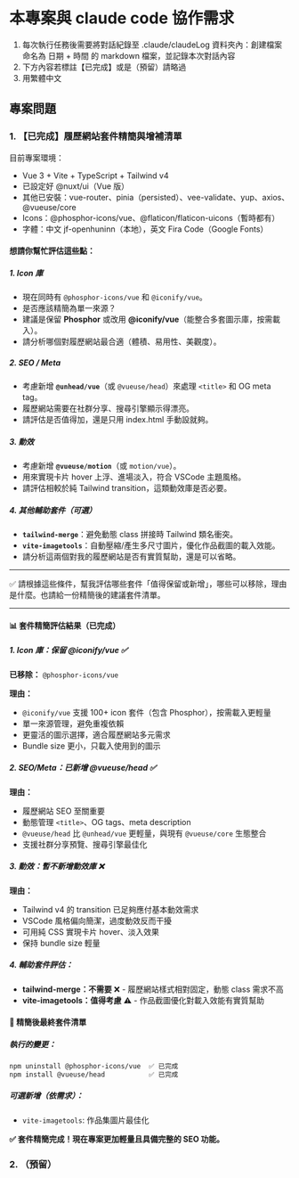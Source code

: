 # 本專案與 claude code 協作需求

1. 每次執行任務後需要將對話紀錄至 .claude/claudeLog 資料夾內：創建檔案命名為 日期 + 時間 的 markdown 檔案，並記錄本次對話內容
2. 下方內容若標註【已完成】或是（預留）請略過
3. 用繁體中文

## 專案問題

### 1. 【已完成】履歷網站套件精簡與增補清單

目前專案環境：

- Vue 3 + Vite + TypeScript + Tailwind v4
- 已設定好 @nuxt/ui（Vue 版）
- 其他已安裝：vue-router、pinia（persisted）、vee-validate、yup、axios、@vueuse/core
- Icons：@phosphor-icons/vue、@flaticon/flaticon-uicons（暫時都有）
- 字體：中文 jf-openhuninn（本地），英文 Fira Code（Google Fonts）

#### 想請你幫忙評估這些點：

##### 1. Icon 庫

- 現在同時有 `@phosphor-icons/vue` 和 `@iconify/vue`。
- 是否應該精簡為單一來源？
- 建議是保留 **Phosphor** 或改用 **@iconify/vue**（能整合多套圖示庫，按需載入）。
- 請分析哪個對履歷網站最合適（體積、易用性、美觀度）。

##### 2. SEO / Meta

- 考慮新增 **`@unhead/vue`**（或 `@vueuse/head`）來處理 `<title>` 和 OG meta tag。
- 履歷網站需要在社群分享、搜尋引擎顯示得漂亮。
- 請評估是否值得加，還是只用 index.html 手動設就夠。

##### 3. 動效

- 考慮新增 **`@vueuse/motion`**（或 `motion/vue`）。
- 用來實現卡片 hover 上浮、進場淡入，符合 VSCode 主題風格。
- 請評估相較於純 Tailwind transition，這類動效庫是否必要。

##### 4. 其他輔助套件（可選）

- **`tailwind-merge`**：避免動態 class 拼接時 Tailwind 類名衝突。
- **`vite-imagetools`**：自動壓縮/產生多尺寸圖片，優化作品截圖的載入效能。
- 請分析這兩個對我的履歷網站是否有實質幫助，還是可以省略。

---

✅ 請根據這些條件，幫我評估哪些套件「值得保留或新增」，哪些可以移除，理由是什麼。也請給一份精簡後的建議套件清單。

---

#### 📊 套件精簡評估結果（已完成）

##### 1. Icon 庫：**保留 @iconify/vue** ✅

**已移除：** `@phosphor-icons/vue`

**理由：**

- `@iconify/vue` 支援 100+ icon 套件（包含 Phosphor），按需載入更輕量
- 單一來源管理，避免重複依賴
- 更靈活的圖示選擇，適合履歷網站多元需求
- Bundle size 更小，只載入使用到的圖示

##### 2. SEO/Meta：**已新增 @vueuse/head** ✅

**理由：**

- 履歷網站 SEO 至關重要
- 動態管理 `<title>`、OG tags、meta description
- `@vueuse/head` 比 `@unhead/vue` 更輕量，與現有 `@vueuse/core` 生態整合
- 支援社群分享預覽、搜尋引擎最佳化

##### 3. 動效：**暫不新增動效庫** ❌

**理由：**

- Tailwind v4 的 transition 已足夠應付基本動效需求
- VSCode 風格偏向簡潔，過度動效反而干擾
- 可用純 CSS 實現卡片 hover、淡入效果
- 保持 bundle size 輕量

##### 4. 輔助套件評估：

- **tailwind-merge：不需要** ❌ - 履歷網站樣式相對固定，動態 class 需求不高
- **vite-imagetools：值得考慮** ⚠️ - 作品截圖優化對載入效能有實質幫助

#### 🎯 **精簡後最終套件清單**

##### 執行的變更：

```bash
npm uninstall @phosphor-icons/vue  ✅ 已完成
npm install @vueuse/head           ✅ 已完成
```

##### 可選新增（依需求）：

- `vite-imagetools`: 作品集圖片最佳化

**✅ 套件精簡完成！現在專案更加輕量且具備完整的 SEO 功能。**

### 2. （預留）
